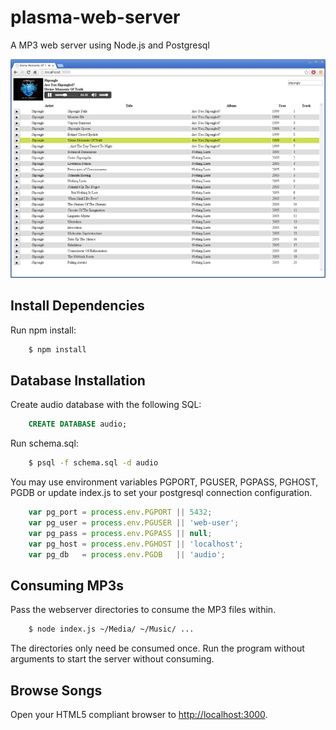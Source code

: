 # plasma-web-server
A MP3 web server using Node.js and Postgresql

![alt text](https://raw.githubusercontent.com/patrickjennings/plasma-web-server/master/plasma-web-server.png "Plasma Web Server")

## Install Dependencies
Run npm install:

```bash
    $ npm install
```

## Database Installation
Create audio database with the following SQL:

```sql
    CREATE DATABASE audio;
```
Run schema.sql:

```bash
    $ psql -f schema.sql -d audio
```
You may use environment variables PGPORT, PGUSER, PGPASS, PGHOST, PGDB or update index.js to set your postgresql connection configuration.

```javascript
    var pg_port = process.env.PGPORT || 5432;
    var pg_user = process.env.PGUSER || 'web-user';
    var pg_pass = process.env.PGPASS || null;
    var pg_host = process.env.PGHOST || 'localhost';
    var pg_db   = process.env.PGDB   || 'audio';
```

## Consuming MP3s
Pass the webserver directories to consume the MP3 files within.

```bash
    $ node index.js ~/Media/ ~/Music/ ...
```

The directories only need be consumed once. Run the program without arguments to start the server without consuming.

## Browse Songs
Open your HTML5 compliant browser to [http://localhost:3000](http://localhost:3000).
